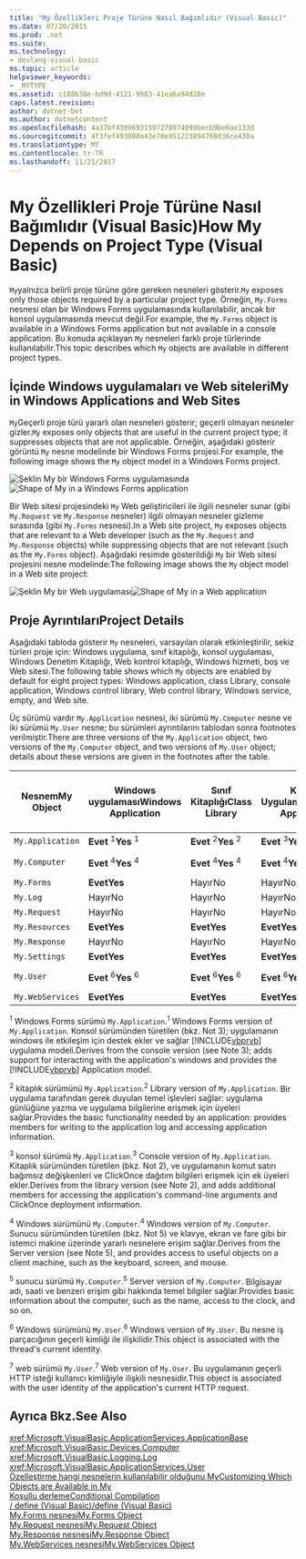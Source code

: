 ```yaml
---
title: "My Özellikleri Proje Türüne Nasıl Bağımlıdır (Visual Basic)"
ms.date: 07/20/2015
ms.prod: .net
ms.suite: 
ms.technology:
- devlang-visual-basic
ms.topic: article
helpviewer_keywords:
- _MYTYPE
ms.assetid: c188b38e-bd9d-4121-9983-41ea6a94d28e
caps.latest.revision: 
author: dotnet-bot
ms.author: dotnetcontent
ms.openlocfilehash: 4a37bf43096931597278974099becb9be6ae133d
ms.sourcegitcommit: 4f3fef493080a43e70e951223894768d36ce430a
ms.translationtype: MT
ms.contentlocale: tr-TR
ms.lasthandoff: 11/21/2017
---
```

# <a name="how-my-depends-on-project-type-visual-basic"></a><span data-ttu-id="2e34b-102">My Özellikleri Proje Türüne Nasıl Bağımlıdır (Visual Basic)</span><span class="sxs-lookup"><span data-stu-id="2e34b-102">How My Depends on Project Type (Visual Basic)</span></span>
<span data-ttu-id="2e34b-103">`My`yalnızca belirli proje türüne göre gereken nesneleri gösterir.</span><span class="sxs-lookup"><span data-stu-id="2e34b-103">`My` exposes only those objects required by a particular project type.</span></span> <span data-ttu-id="2e34b-104">Örneğin, `My.Forms` nesnesi olan bir Windows Forms uygulamasında kullanılabilir, ancak bir konsol uygulamasında mevcut değil.</span><span class="sxs-lookup"><span data-stu-id="2e34b-104">For example, the `My.Forms` object is available in a Windows Forms application but not available in a console application.</span></span> <span data-ttu-id="2e34b-105">Bu konuda açıklayan `My` nesneleri farklı proje türlerinde kullanılabilir.</span><span class="sxs-lookup"><span data-stu-id="2e34b-105">This topic describes which `My` objects are available in different project types.</span></span>  
  
## <a name="my-in-windows-applications-and-web-sites"></a><span data-ttu-id="2e34b-106">İçinde Windows uygulamaları ve Web siteleri</span><span class="sxs-lookup"><span data-stu-id="2e34b-106">My in Windows Applications and Web Sites</span></span>  
 <span data-ttu-id="2e34b-107">`My`Geçerli proje türü yararlı olan nesneleri gösterir; geçerli olmayan nesneler gizler.</span><span class="sxs-lookup"><span data-stu-id="2e34b-107">`My` exposes only objects that are useful in the current project type; it suppresses objects that are not applicable.</span></span> <span data-ttu-id="2e34b-108">Örneğin, aşağıdaki gösterir görüntü `My` nesne modelinde bir Windows Forms projesi.</span><span class="sxs-lookup"><span data-stu-id="2e34b-108">For example, the following image shows the `My` object model in a Windows Forms project.</span></span>  
  
 <span data-ttu-id="2e34b-109">![Şeklin My bir Windows Forms uygulamasında](../../../visual-basic/developing-apps/development-with-my/media/myinwinform.png "MyInWinForm")</span><span class="sxs-lookup"><span data-stu-id="2e34b-109">![Shape of My in a Windows Forms application](../../../visual-basic/developing-apps/development-with-my/media/myinwinform.png "MyInWinForm")</span></span>  
  
 <span data-ttu-id="2e34b-110">Bir Web sitesi projesindeki `My` Web geliştiricileri ile ilgili nesneler sunar (gibi `My.Request` ve `My.Response` nesneler) ilgili olmayan nesneler gizleme sırasında (gibi `My.Forms` nesnesi).</span><span class="sxs-lookup"><span data-stu-id="2e34b-110">In a Web site project, `My` exposes objects that are relevant to a Web developer (such as the `My.Request` and `My.Response` objects) while suppressing objects that are not relevant (such as the `My.Forms` object).</span></span> <span data-ttu-id="2e34b-111">Aşağıdaki resimde gösterildiği `My` bir Web sitesi projesini nesne modelinde:</span><span class="sxs-lookup"><span data-stu-id="2e34b-111">The following image shows the `My` object model in a Web site project:</span></span>  
  
 <span data-ttu-id="2e34b-112">![Şeklin My bir Web uygulaması](../../../visual-basic/developing-apps/development-with-my/media/myinweb.png "MyInWeb")</span><span class="sxs-lookup"><span data-stu-id="2e34b-112">![Shape of My in a Web application](../../../visual-basic/developing-apps/development-with-my/media/myinweb.png "MyInWeb")</span></span>  
  
## <a name="project-details"></a><span data-ttu-id="2e34b-113">Proje Ayrıntıları</span><span class="sxs-lookup"><span data-stu-id="2e34b-113">Project Details</span></span>  
 <span data-ttu-id="2e34b-114">Aşağıdaki tabloda gösterir `My` nesneleri, varsayılan olarak etkinleştirilir, sekiz türleri proje için: Windows uygulama, sınıf kitaplığı, konsol uygulaması, Windows Denetim Kitaplığı, Web kontrol kitaplığı, Windows hizmeti, boş ve Web sitesi.</span><span class="sxs-lookup"><span data-stu-id="2e34b-114">The following table shows which `My` objects are enabled by default for eight project types: Windows application, class Library, console application, Windows control library, Web control library, Windows service, empty, and Web site.</span></span>  
  
 <span data-ttu-id="2e34b-115">Üç sürümü vardır `My.Application` nesnesi, iki sürümü `My.Computer` nesne ve iki sürümü `My.User` nesne; bu sürümleri ayrıntılarını tablodan sonra footnotes verilmiştir.</span><span class="sxs-lookup"><span data-stu-id="2e34b-115">There are three versions of the `My.Application` object, two versions of the `My.Computer` object, and two versions of `My.User` object; details about these versions are given in the footnotes after the table.</span></span>  
  
|<span data-ttu-id="2e34b-116">Nesnem</span><span class="sxs-lookup"><span data-stu-id="2e34b-116">My Object</span></span>|<span data-ttu-id="2e34b-117">Windows uygulaması</span><span class="sxs-lookup"><span data-stu-id="2e34b-117">Windows Application</span></span>|<span data-ttu-id="2e34b-118">Sınıf Kitaplığı</span><span class="sxs-lookup"><span data-stu-id="2e34b-118">Class Library</span></span>|<span data-ttu-id="2e34b-119">Konsol Uygulaması</span><span class="sxs-lookup"><span data-stu-id="2e34b-119">Console Application</span></span>|<span data-ttu-id="2e34b-120">Windows Denetim Kitaplığı</span><span class="sxs-lookup"><span data-stu-id="2e34b-120">Windows Control Library</span></span>|<span data-ttu-id="2e34b-121">Web Denetim Kitaplığı</span><span class="sxs-lookup"><span data-stu-id="2e34b-121">Web Control Library</span></span>|<span data-ttu-id="2e34b-122">Windows Hizmeti</span><span class="sxs-lookup"><span data-stu-id="2e34b-122">Windows Service</span></span>|<span data-ttu-id="2e34b-123">boş</span><span class="sxs-lookup"><span data-stu-id="2e34b-123">Empty</span></span>|<span data-ttu-id="2e34b-124">Web Sitesi</span><span class="sxs-lookup"><span data-stu-id="2e34b-124">Web Site</span></span>|  
|---|---|---|---|---|---|---|---|---|  
|`My.Application`|<span data-ttu-id="2e34b-125">**Evet** <sup>1</sup></span><span class="sxs-lookup"><span data-stu-id="2e34b-125">**Yes** <sup>1</sup></span></span>|<span data-ttu-id="2e34b-126">**Evet** <sup>2</sup></span><span class="sxs-lookup"><span data-stu-id="2e34b-126">**Yes** <sup>2</sup></span></span>|<span data-ttu-id="2e34b-127">**Evet** <sup>3</sup></span><span class="sxs-lookup"><span data-stu-id="2e34b-127">**Yes** <sup>3</sup></span></span>|<span data-ttu-id="2e34b-128">**Evet** <sup>2</sup></span><span class="sxs-lookup"><span data-stu-id="2e34b-128">**Yes** <sup>2</sup></span></span>|<span data-ttu-id="2e34b-129">Hayır</span><span class="sxs-lookup"><span data-stu-id="2e34b-129">No</span></span>|<span data-ttu-id="2e34b-130">**Evet** <sup>3</sup></span><span class="sxs-lookup"><span data-stu-id="2e34b-130">**Yes** <sup>3</sup></span></span>|<span data-ttu-id="2e34b-131">Hayır</span><span class="sxs-lookup"><span data-stu-id="2e34b-131">No</span></span>|<span data-ttu-id="2e34b-132">Hayır</span><span class="sxs-lookup"><span data-stu-id="2e34b-132">No</span></span>|  
|`My.Computer`|<span data-ttu-id="2e34b-133">**Evet** <sup>4</sup></span><span class="sxs-lookup"><span data-stu-id="2e34b-133">**Yes** <sup>4</sup></span></span>|<span data-ttu-id="2e34b-134">**Evet** <sup>4</sup></span><span class="sxs-lookup"><span data-stu-id="2e34b-134">**Yes** <sup>4</sup></span></span>|<span data-ttu-id="2e34b-135">**Evet** <sup>4</sup></span><span class="sxs-lookup"><span data-stu-id="2e34b-135">**Yes** <sup>4</sup></span></span>|<span data-ttu-id="2e34b-136">**Evet** <sup>4</sup></span><span class="sxs-lookup"><span data-stu-id="2e34b-136">**Yes** <sup>4</sup></span></span>|<span data-ttu-id="2e34b-137">**Evet** <sup>5</sup></span><span class="sxs-lookup"><span data-stu-id="2e34b-137">**Yes** <sup>5</sup></span></span>|<span data-ttu-id="2e34b-138">**Evet** <sup>4</sup></span><span class="sxs-lookup"><span data-stu-id="2e34b-138">**Yes** <sup>4</sup></span></span>|<span data-ttu-id="2e34b-139">Hayır</span><span class="sxs-lookup"><span data-stu-id="2e34b-139">No</span></span>|<span data-ttu-id="2e34b-140">**Evet** <sup>5</sup></span><span class="sxs-lookup"><span data-stu-id="2e34b-140">**Yes** <sup>5</sup></span></span>|  
|`My.Forms`|<span data-ttu-id="2e34b-141">**Evet**</span><span class="sxs-lookup"><span data-stu-id="2e34b-141">**Yes**</span></span>|<span data-ttu-id="2e34b-142">Hayır</span><span class="sxs-lookup"><span data-stu-id="2e34b-142">No</span></span>|<span data-ttu-id="2e34b-143">Hayır</span><span class="sxs-lookup"><span data-stu-id="2e34b-143">No</span></span>|<span data-ttu-id="2e34b-144">**Evet**</span><span class="sxs-lookup"><span data-stu-id="2e34b-144">**Yes**</span></span>|<span data-ttu-id="2e34b-145">Hayır</span><span class="sxs-lookup"><span data-stu-id="2e34b-145">No</span></span>|<span data-ttu-id="2e34b-146">Hayır</span><span class="sxs-lookup"><span data-stu-id="2e34b-146">No</span></span>|<span data-ttu-id="2e34b-147">Hayır</span><span class="sxs-lookup"><span data-stu-id="2e34b-147">No</span></span>|<span data-ttu-id="2e34b-148">Hayır</span><span class="sxs-lookup"><span data-stu-id="2e34b-148">No</span></span>|  
|`My.Log`|<span data-ttu-id="2e34b-149">Hayır</span><span class="sxs-lookup"><span data-stu-id="2e34b-149">No</span></span>|<span data-ttu-id="2e34b-150">Hayır</span><span class="sxs-lookup"><span data-stu-id="2e34b-150">No</span></span>|<span data-ttu-id="2e34b-151">Hayır</span><span class="sxs-lookup"><span data-stu-id="2e34b-151">No</span></span>|<span data-ttu-id="2e34b-152">Hayır</span><span class="sxs-lookup"><span data-stu-id="2e34b-152">No</span></span>|<span data-ttu-id="2e34b-153">Hayır</span><span class="sxs-lookup"><span data-stu-id="2e34b-153">No</span></span>|<span data-ttu-id="2e34b-154">Hayır</span><span class="sxs-lookup"><span data-stu-id="2e34b-154">No</span></span>|<span data-ttu-id="2e34b-155">Hayır</span><span class="sxs-lookup"><span data-stu-id="2e34b-155">No</span></span>|<span data-ttu-id="2e34b-156">**Evet**</span><span class="sxs-lookup"><span data-stu-id="2e34b-156">**Yes**</span></span>|  
|`My.Request`|<span data-ttu-id="2e34b-157">Hayır</span><span class="sxs-lookup"><span data-stu-id="2e34b-157">No</span></span>|<span data-ttu-id="2e34b-158">Hayır</span><span class="sxs-lookup"><span data-stu-id="2e34b-158">No</span></span>|<span data-ttu-id="2e34b-159">Hayır</span><span class="sxs-lookup"><span data-stu-id="2e34b-159">No</span></span>|<span data-ttu-id="2e34b-160">Hayır</span><span class="sxs-lookup"><span data-stu-id="2e34b-160">No</span></span>|<span data-ttu-id="2e34b-161">Hayır</span><span class="sxs-lookup"><span data-stu-id="2e34b-161">No</span></span>|<span data-ttu-id="2e34b-162">Hayır</span><span class="sxs-lookup"><span data-stu-id="2e34b-162">No</span></span>|<span data-ttu-id="2e34b-163">Hayır</span><span class="sxs-lookup"><span data-stu-id="2e34b-163">No</span></span>|<span data-ttu-id="2e34b-164">**Evet**</span><span class="sxs-lookup"><span data-stu-id="2e34b-164">**Yes**</span></span>|  
|`My.Resources`|<span data-ttu-id="2e34b-165">**Evet**</span><span class="sxs-lookup"><span data-stu-id="2e34b-165">**Yes**</span></span>|<span data-ttu-id="2e34b-166">**Evet**</span><span class="sxs-lookup"><span data-stu-id="2e34b-166">**Yes**</span></span>|<span data-ttu-id="2e34b-167">**Evet**</span><span class="sxs-lookup"><span data-stu-id="2e34b-167">**Yes**</span></span>|<span data-ttu-id="2e34b-168">**Evet**</span><span class="sxs-lookup"><span data-stu-id="2e34b-168">**Yes**</span></span>|<span data-ttu-id="2e34b-169">**Evet**</span><span class="sxs-lookup"><span data-stu-id="2e34b-169">**Yes**</span></span>|<span data-ttu-id="2e34b-170">**Evet**</span><span class="sxs-lookup"><span data-stu-id="2e34b-170">**Yes**</span></span>|<span data-ttu-id="2e34b-171">Hayır</span><span class="sxs-lookup"><span data-stu-id="2e34b-171">No</span></span>|<span data-ttu-id="2e34b-172">Hayır</span><span class="sxs-lookup"><span data-stu-id="2e34b-172">No</span></span>|  
|`My.Response`|<span data-ttu-id="2e34b-173">Hayır</span><span class="sxs-lookup"><span data-stu-id="2e34b-173">No</span></span>|<span data-ttu-id="2e34b-174">Hayır</span><span class="sxs-lookup"><span data-stu-id="2e34b-174">No</span></span>|<span data-ttu-id="2e34b-175">Hayır</span><span class="sxs-lookup"><span data-stu-id="2e34b-175">No</span></span>|<span data-ttu-id="2e34b-176">Hayır</span><span class="sxs-lookup"><span data-stu-id="2e34b-176">No</span></span>|<span data-ttu-id="2e34b-177">Hayır</span><span class="sxs-lookup"><span data-stu-id="2e34b-177">No</span></span>|<span data-ttu-id="2e34b-178">Hayır</span><span class="sxs-lookup"><span data-stu-id="2e34b-178">No</span></span>|<span data-ttu-id="2e34b-179">Hayır</span><span class="sxs-lookup"><span data-stu-id="2e34b-179">No</span></span>|<span data-ttu-id="2e34b-180">**Evet**</span><span class="sxs-lookup"><span data-stu-id="2e34b-180">**Yes**</span></span>|  
|`My.Settings`|<span data-ttu-id="2e34b-181">**Evet**</span><span class="sxs-lookup"><span data-stu-id="2e34b-181">**Yes**</span></span>|<span data-ttu-id="2e34b-182">**Evet**</span><span class="sxs-lookup"><span data-stu-id="2e34b-182">**Yes**</span></span>|<span data-ttu-id="2e34b-183">**Evet**</span><span class="sxs-lookup"><span data-stu-id="2e34b-183">**Yes**</span></span>|<span data-ttu-id="2e34b-184">**Evet**</span><span class="sxs-lookup"><span data-stu-id="2e34b-184">**Yes**</span></span>|<span data-ttu-id="2e34b-185">**Evet**</span><span class="sxs-lookup"><span data-stu-id="2e34b-185">**Yes**</span></span>|<span data-ttu-id="2e34b-186">**Evet**</span><span class="sxs-lookup"><span data-stu-id="2e34b-186">**Yes**</span></span>|<span data-ttu-id="2e34b-187">Hayır</span><span class="sxs-lookup"><span data-stu-id="2e34b-187">No</span></span>|<span data-ttu-id="2e34b-188">Hayır</span><span class="sxs-lookup"><span data-stu-id="2e34b-188">No</span></span>|  
|`My.User`|<span data-ttu-id="2e34b-189">**Evet** <sup>6</sup></span><span class="sxs-lookup"><span data-stu-id="2e34b-189">**Yes** <sup>6</sup></span></span>|<span data-ttu-id="2e34b-190">**Evet** <sup>6</sup></span><span class="sxs-lookup"><span data-stu-id="2e34b-190">**Yes** <sup>6</sup></span></span>|<span data-ttu-id="2e34b-191">**Evet** <sup>6</sup></span><span class="sxs-lookup"><span data-stu-id="2e34b-191">**Yes** <sup>6</sup></span></span>|<span data-ttu-id="2e34b-192">**Evet** <sup>6</sup></span><span class="sxs-lookup"><span data-stu-id="2e34b-192">**Yes** <sup>6</sup></span></span>|<span data-ttu-id="2e34b-193">**Evet** <sup>7</sup></span><span class="sxs-lookup"><span data-stu-id="2e34b-193">**Yes** <sup>7</sup></span></span>|<span data-ttu-id="2e34b-194">**Evet** <sup>6</sup></span><span class="sxs-lookup"><span data-stu-id="2e34b-194">**Yes** <sup>6</sup></span></span>|<span data-ttu-id="2e34b-195">Hayır</span><span class="sxs-lookup"><span data-stu-id="2e34b-195">No</span></span>|<span data-ttu-id="2e34b-196">**Evet** <sup>7</sup></span><span class="sxs-lookup"><span data-stu-id="2e34b-196">**Yes** <sup>7</sup></span></span>|  
|`My.WebServices`|<span data-ttu-id="2e34b-197">**Evet**</span><span class="sxs-lookup"><span data-stu-id="2e34b-197">**Yes**</span></span>|<span data-ttu-id="2e34b-198">**Evet**</span><span class="sxs-lookup"><span data-stu-id="2e34b-198">**Yes**</span></span>|<span data-ttu-id="2e34b-199">**Evet**</span><span class="sxs-lookup"><span data-stu-id="2e34b-199">**Yes**</span></span>|<span data-ttu-id="2e34b-200">**Evet**</span><span class="sxs-lookup"><span data-stu-id="2e34b-200">**Yes**</span></span>|<span data-ttu-id="2e34b-201">**Evet**</span><span class="sxs-lookup"><span data-stu-id="2e34b-201">**Yes**</span></span>|<span data-ttu-id="2e34b-202">**Evet**</span><span class="sxs-lookup"><span data-stu-id="2e34b-202">**Yes**</span></span>|<span data-ttu-id="2e34b-203">Hayır</span><span class="sxs-lookup"><span data-stu-id="2e34b-203">No</span></span>|<span data-ttu-id="2e34b-204">Hayır</span><span class="sxs-lookup"><span data-stu-id="2e34b-204">No</span></span>|  
  
 <span data-ttu-id="2e34b-205"><sup>1</sup> Windows Forms sürümü `My.Application`.</span><span class="sxs-lookup"><span data-stu-id="2e34b-205"><sup>1</sup> Windows Forms version of `My.Application`.</span></span> <span data-ttu-id="2e34b-206">Konsol sürümünden türetilen (bkz. Not 3); uygulamanın windows ile etkileşim için destek ekler ve sağlar [!INCLUDE[vbprvb](~/includes/vbprvb-md.md)] uygulama modeli.</span><span class="sxs-lookup"><span data-stu-id="2e34b-206">Derives from the console version (see Note 3); adds support for interacting with the application's windows and provides the [!INCLUDE[vbprvb](~/includes/vbprvb-md.md)] Application model.</span></span>  
  
 <span data-ttu-id="2e34b-207"><sup>2</sup> kitaplık sürümünü `My.Application`.</span><span class="sxs-lookup"><span data-stu-id="2e34b-207"><sup>2</sup> Library version of `My.Application`.</span></span> <span data-ttu-id="2e34b-208">Bir uygulama tarafından gerek duyulan temel işlevleri sağlar: uygulama günlüğüne yazma ve uygulama bilgilerine erişmek için üyeleri sağlar.</span><span class="sxs-lookup"><span data-stu-id="2e34b-208">Provides the basic functionality needed by an application: provides members for writing to the application log and accessing application information.</span></span>  
  
 <span data-ttu-id="2e34b-209"><sup>3</sup> konsol sürümü `My.Application`.</span><span class="sxs-lookup"><span data-stu-id="2e34b-209"><sup>3</sup> Console version of `My.Application`.</span></span> <span data-ttu-id="2e34b-210">Kitaplık sürümünden türetilen (bkz. Not 2), ve uygulamanın komut satırı bağımsız değişkenleri ve ClickOnce dağıtım bilgileri erişmek için ek üyeleri ekler.</span><span class="sxs-lookup"><span data-stu-id="2e34b-210">Derives from the library version (see Note 2), and adds additional members for accessing the application's command-line arguments and ClickOnce deployment information.</span></span>  
  
 <span data-ttu-id="2e34b-211"><sup>4</sup> Windows sürümünü `My.Computer`.</span><span class="sxs-lookup"><span data-stu-id="2e34b-211"><sup>4</sup> Windows version of `My.Computer`.</span></span> <span data-ttu-id="2e34b-212">Sunucu sürümünden türetilen (bkz. Not 5) ve klavye, ekran ve fare gibi bir istemci makine üzerinde yararlı nesnelere erişim sağlar.</span><span class="sxs-lookup"><span data-stu-id="2e34b-212">Derives from the Server version (see Note 5), and provides access to useful objects on a client machine, such as the keyboard, screen, and mouse.</span></span>  
  
 <span data-ttu-id="2e34b-213"><sup>5</sup> sunucu sürümü `My.Computer`.</span><span class="sxs-lookup"><span data-stu-id="2e34b-213"><sup>5</sup> Server version of `My.Computer`.</span></span> <span data-ttu-id="2e34b-214">Bilgisayar adı, saati ve benzeri erişim gibi hakkında temel bilgiler sağlar.</span><span class="sxs-lookup"><span data-stu-id="2e34b-214">Provides basic information about the computer, such as the name, access to the clock, and so on.</span></span>  
  
 <span data-ttu-id="2e34b-215"><sup>6</sup> Windows sürümünü `My.User`.</span><span class="sxs-lookup"><span data-stu-id="2e34b-215"><sup>6</sup> Windows version of `My.User`.</span></span> <span data-ttu-id="2e34b-216">Bu nesne iş parçacığının geçerli kimliği ile ilişkilidir.</span><span class="sxs-lookup"><span data-stu-id="2e34b-216">This object is associated with the thread's current identity.</span></span>  
  
 <span data-ttu-id="2e34b-217"><sup>7</sup> web sürümü `My.User`.</span><span class="sxs-lookup"><span data-stu-id="2e34b-217"><sup>7</sup> Web version of `My.User`.</span></span> <span data-ttu-id="2e34b-218">Bu uygulamanın geçerli HTTP isteği kullanıcı kimliğiyle ilişkili nesnesidir.</span><span class="sxs-lookup"><span data-stu-id="2e34b-218">This object is associated with the user identity of the application's current HTTP request.</span></span>  
  
## <a name="see-also"></a><span data-ttu-id="2e34b-219">Ayrıca Bkz.</span><span class="sxs-lookup"><span data-stu-id="2e34b-219">See Also</span></span>  
 <xref:Microsoft.VisualBasic.ApplicationServices.ApplicationBase>  
 <xref:Microsoft.VisualBasic.Devices.Computer>  
 <xref:Microsoft.VisualBasic.Logging.Log>  
 <xref:Microsoft.VisualBasic.ApplicationServices.User>  
 [<span data-ttu-id="2e34b-220">Özelleştirme hangi nesnelerin kullanılabilir olduğunu My</span><span class="sxs-lookup"><span data-stu-id="2e34b-220">Customizing Which Objects are Available in My</span></span>](../../../visual-basic/developing-apps/customizing-extending-my/customizing-which-objects-are-available-in-my.md)  
 [<span data-ttu-id="2e34b-221">Koşullu derleme</span><span class="sxs-lookup"><span data-stu-id="2e34b-221">Conditional Compilation</span></span>](../../../visual-basic/programming-guide/program-structure/conditional-compilation.md)  
 [<span data-ttu-id="2e34b-222">/ define (Visual Basic)</span><span class="sxs-lookup"><span data-stu-id="2e34b-222">/define (Visual Basic)</span></span>](../../../visual-basic/reference/command-line-compiler/define.md)  
 [<span data-ttu-id="2e34b-223">My.Forms nesnesi</span><span class="sxs-lookup"><span data-stu-id="2e34b-223">My.Forms Object</span></span>](../../../visual-basic/language-reference/objects/my-forms-object.md)  
 [<span data-ttu-id="2e34b-224">My.Request nesnesi</span><span class="sxs-lookup"><span data-stu-id="2e34b-224">My.Request Object</span></span>](../../../visual-basic/language-reference/objects/my-request-object.md)  
 [<span data-ttu-id="2e34b-225">My.Response nesnesi</span><span class="sxs-lookup"><span data-stu-id="2e34b-225">My.Response Object</span></span>](../../../visual-basic/language-reference/objects/my-response-object.md)  
 [<span data-ttu-id="2e34b-226">My.WebServices nesnesi</span><span class="sxs-lookup"><span data-stu-id="2e34b-226">My.WebServices Object</span></span>](../../../visual-basic/language-reference/objects/my-webservices-object.md)
